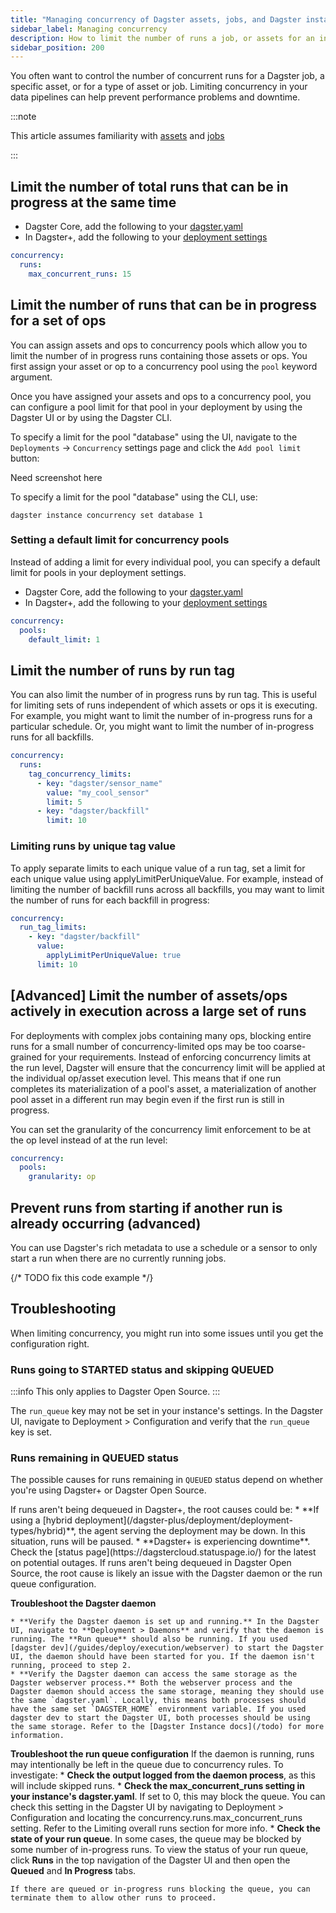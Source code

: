 ```yaml
---
title: "Managing concurrency of Dagster assets, jobs, and Dagster instances"
sidebar_label: Managing concurrency
description: How to limit the number of runs a job, or assets for an instance of Dagster.
sidebar_position: 200
---
```


You often want to control the number of concurrent runs for a Dagster job, a specific asset, or for a type of asset or job. Limiting concurrency in your data pipelines can help prevent performance problems and downtime.


:::note

This article assumes familiarity with [assets](/guides/build/assets/) and [jobs](/guides/build/assets/asset-jobs)

:::

## Limit the number of total runs that can be in progress at the same time

* Dagster Core, add the following to your [dagster.yaml](/guides/deploy/dagster-yaml)
* In Dagster+, add the following to your [deployment settings](/dagster-plus/deployment/management/settings/deployment-settings)

```yaml
concurrency:
  runs:
    max_concurrent_runs: 15
```

## Limit the number of runs that can be in progress for a set of ops

You can assign assets and ops to concurrency pools which allow you to limit the number of in progress runs containing those assets or ops.  You first assign your asset or op to a concurrency pool using the `pool` keyword argument.

<CodeExample filePath="guides/tbd/concurrency-pool-api.py" language="python" title="Specifying pools on assets and ops" />

Once you have assigned your assets and ops to a concurrency pool, you can configure a pool limit for that pool in your deployment by using the Dagster UI or by using the Dagster CLI.

To specify a limit for the pool "database" using the UI, navigate to the `Deployments` &rarr; `Concurrency` settings page and click the `Add pool limit` button:

Need screenshot here

To specify a limit for the pool "database" using the CLI, use:

```
dagster instance concurrency set database 1
```

### Setting a default limit for concurrency pools

Instead of adding a limit for every individual pool, you can specify a default limit for pools in your deployment settings.

* Dagster Core, add the following to your [dagster.yaml](/todo)
* In Dagster+, add the following to your [deployment settings](/dagster-plus/deployment/deployment-settings)

```yaml
concurrency:
  pools:
    default_limit: 1
```


## Limit the number of runs by run tag

You can also limit the number of in progress runs by run tag.  This is useful for limiting sets of runs independent of which assets or ops it is executing. For example, you might want to limit the number of in-progress runs for a particular schedule. Or, you might want to limit the number of in-progress runs for all backfills.

```yaml
concurrency:
  runs:
    tag_concurrency_limits:
      - key: "dagster/sensor_name"
        value: "my_cool_sensor"
        limit: 5
      - key: "dagster/backfill"
        limit: 10
```

### Limiting runs by unique tag value

To apply separate limits to each unique value of a run tag, set a limit for each unique value using applyLimitPerUniqueValue. For example, instead of limiting the number of backfill runs across all backfills, you may want to limit the number of runs for each backfill in progress:

```yaml
concurrency:
  run_tag_limits:
    - key: "dagster/backfill"
      value:
        applyLimitPerUniqueValue: true
      limit: 10
```

## [Advanced] Limit the number of assets/ops actively in execution across a large set of runs

For deployments with complex jobs containing many ops, blocking entire runs for a small number of concurrency-limited ops may be too coarse-grained for your requirements.  Instead of enforcing concurrency limits at the run level, Dagster will ensure that the concurrency limit will be applied at the individual op/asset execution level.  This means that if one run completes its materialization of a pool's asset, a materialization of another pool asset in a different run may begin even if the first run is still in progress.

You can set the granularity of the concurrency limit enforcement to be at the op level instead of at the run level:

```yaml
concurrency:
  pools:
    granularity: op
```

## Prevent runs from starting if another run is already occurring (advanced)

You can use Dagster's rich metadata to use a schedule or a sensor to only start a run when there are no currently running jobs.

{/* TODO fix this code example */}
<CodeExample filePath="guides/tbd/concurrency-no-more-than-1-job.py" language="python" title="No more than 1 running job from a schedule" />


## Troubleshooting

When limiting concurrency, you might run into some issues until you get the configuration right.

### Runs going to STARTED status and skipping QUEUED

:::info
This only applies to Dagster Open Source.
:::

The `run_queue` key may not be set in your instance's settings. In the Dagster UI, navigate to Deployment > Configuration and verify that the `run_queue` key is set.

### Runs remaining in QUEUED status

The possible causes for runs remaining in `QUEUED` status depend on whether you're using Dagster+ or Dagster Open Source.

<Tabs>
  <TabItem value="Dagster+" label="Dagster+">
    If runs aren't being dequeued in Dagster+, the root causes could be:
    * **If using a [hybrid deployment](/dagster-plus/deployment/deployment-types/hybrid)**, the agent serving the deployment may be down. In this situation, runs will be paused.
    * **Dagster+ is experiencing downtime**. Check the [status page](https://dagstercloud.statuspage.io/) for the latest on potential outages.

  </TabItem>
  <TabItem value="Dagster Open Source" label="Dagster Open Source">
  If runs aren't being dequeued in Dagster Open Source, the root cause is likely an issue with the Dagster daemon or the run queue configuration.

  **Troubleshoot the Dagster daemon**

    * **Verify the Dagster daemon is set up and running.** In the Dagster UI, navigate to **Deployment > Daemons** and verify that the daemon is running. The **Run queue** should also be running. If you used [dagster dev](/guides/deploy/execution/webserver) to start the Dagster UI, the daemon should have been started for you. If the daemon isn't running, proceed to step 2.
    * **Verify the Dagster daemon can access the same storage as the Dagster webserver process.** Both the webserver process and the Dagster daemon should access the same storage, meaning they should use the same `dagster.yaml`. Locally, this means both processes should have the same set `DAGSTER_HOME` environment variable. If you used dagster dev to start the Dagster UI, both processes should be using the same storage. Refer to the [Dagster Instance docs](/todo) for more information.

  **Troubleshoot the run queue configuration**
    If the daemon is running, runs may intentionally be left in the queue due to concurrency rules. To investigate:
    * **Check the output logged from the daemon process**, as this will include skipped runs.
    * **Check the max_concurrent_runs setting in your instance's dagster.yaml**. If set to 0, this may block the queue. You can check this setting in the Dagster UI by navigating to Deployment > Configuration and locating the concurrency.runs.max_concurrent_runs setting. Refer to the Limiting overall runs section for more info.
    * **Check the state of your run queue**. In some cases, the queue may be blocked by some number of in-progress runs. To view the status of your run queue, click **Runs** in the top navigation of the Dagster UI and then open the **Queued** and **In Progress** tabs.
    
    If there are queued or in-progress runs blocking the queue, you can terminate them to allow other runs to proceed.
  </TabItem>
</Tabs>
